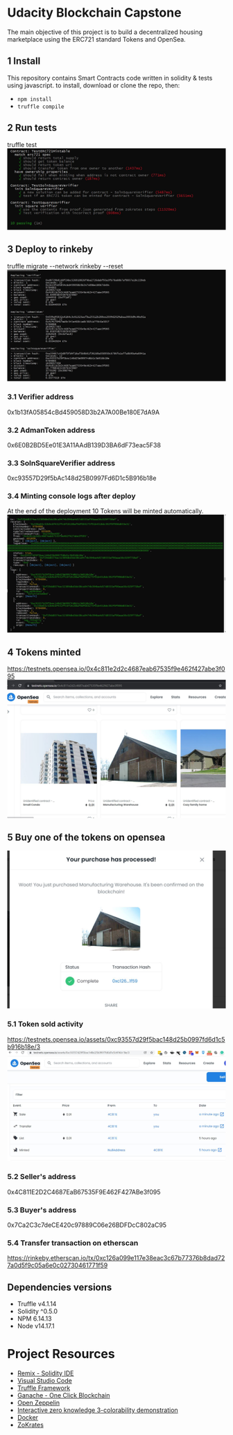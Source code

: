 # Udacity Blockchain Capstone
The main objective of this project is to build a decentralized housing marketplace using the ERC721 standard Tokens and OpenSea.

## 1 Install
This repository contains Smart Contracts code written in solidity & tests using javascript.
to install, download or clone the repo, then:

* `npm install`
* `truffle compile`

## 2 Run tests
truffle test
![Run server](img/tests.JPG)

## 3 Deploy to rinkeby
truffle migrate --network rinkeby --reset
![Run server](img/rinkeby-deploy.JPG)

### 3.1 Verifier address
0x1b13fA05854cBd459058D3b2A7A00Be180E7dA9A

### 3.2 AdmanToken address
0x6E0B2BD5Ee01E3A11AAdB139D3BA6dF73eac5F38

### 3.3 SolnSquareVerifier address
0xc93557D29f5bAc148d25B0997Fd6D1c5B916b18e

### 3.4 Minting console logs after deploy
At the end of the deployment 10 Tokens will be minted automatically.
![Run server](img/minting-logs.JPG)

## 4 Tokens minted
https://testnets.opensea.io/0x4c811e2d2c4687eab67535f9e462f427abe3f095
![Run server](img/open-sea-list.JPG)

## 5 Buy one of the tokens on opensea
![Run server](img/buy-opensea.JPG)

### 5.1 Token sold activity
https://testnets.opensea.io/assets/0xc93557d29f5bac148d25b0997fd6d1c5b916b18e/3
![Run server](img/token-sold-activity.JPG)

### 5.2 Seller's address
0x4C811E2D2C4687EaB67535F9E462F427ABe3f095

### 5.3 Buyer's address
0x7Ca2C3c7deCE420c97889C06e26BDFDcC802aC95

### 5.4 Transfer transaction on etherscan
https://rinkeby.etherscan.io/tx/0xc126a099e117e38eac3c67b77376b8dad727a0d5f9c05a6e0c02730461771f59

## Dependencies versions
* Truffle v4.1.14
* Solidity ^0.5.0
* NPM 6.14.13
* Node v14.17.1


# Project Resources

* [Remix - Solidity IDE](https://remix.ethereum.org/)
* [Visual Studio Code](https://code.visualstudio.com/)
* [Truffle Framework](https://truffleframework.com/)
* [Ganache - One Click Blockchain](https://truffleframework.com/ganache)
* [Open Zeppelin ](https://openzeppelin.org/)
* [Interactive zero knowledge 3-colorability demonstration](http://web.mit.edu/~ezyang/Public/graph/svg.html)
* [Docker](https://docs.docker.com/install/)
* [ZoKrates](https://github.com/Zokrates/ZoKrates)
